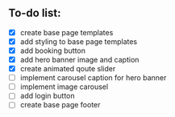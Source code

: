 ## To-do list:

- [x] create base page templates
- [x] add styling to base page templates
- [x] add booking button
- [x] add hero banner image and caption
- [x] create animated qoute slider
- [ ] implement carousel caption for hero banner
- [ ] implement image carousel
- [ ] add login button
- [ ] create base page footer